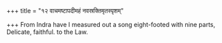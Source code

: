 +++
title = "१२ वाचमष्टापदीमहं नवस्रक्तिमृतस्पृशम्"

+++
From Indra have I measured out a song eight-footed with nine parts,  
     Delicate, faithful. to the Law.